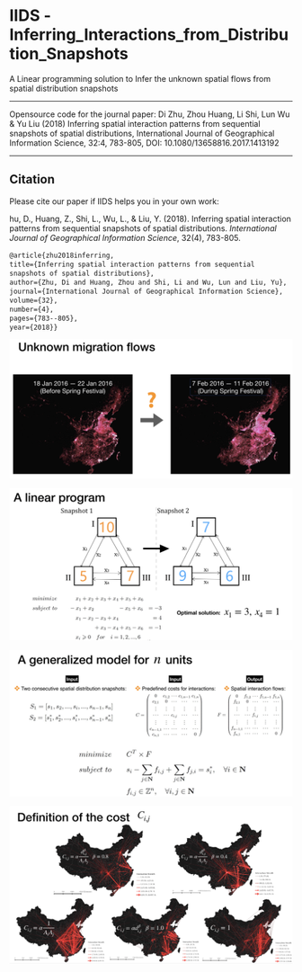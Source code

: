 # IIDS -Inferring_Interactions_from_Distribution_Snapshots
A Linear programming solution to Infer the unknown spatial flows from spatial distribution snapshots

 ---- 

Opensource code for the journal paper:
Di Zhu, Zhou Huang, Li Shi, Lun Wu &amp; Yu Liu (2018) Inferring spatial interaction patterns from sequential snapshots of spatial distributions, International Journal of Geographical Information Science, 32:4, 783-805, DOI: 10.1080/13658816.2017.1413192

----
## Citation
Please cite our paper if IIDS helps you in your own work:

hu, D., Huang, Z., Shi, L., Wu, L., & Liu, Y. (2018). Inferring spatial interaction patterns from sequential snapshots of spatial distributions. *International Journal of Geographical Information Science*, 32(4), 783-805.

```
@article{zhu2018inferring,
title={Inferring spatial interaction patterns from sequential snapshots of spatial distributions},
author={Zhu, Di and Huang, Zhou and Shi, Li and Wu, Lun and Liu, Yu},
journal={International Journal of Geographical Information Science},
volume={32},
number={4},
pages={783--805},
year={2018}}
```


![Alt Text](readme_pics/1.png)

![Alt Text](readme_pics/2.png)

![Alt Text](readme_pics/3.png)

![Alt Text](readme_pics/4.png)

